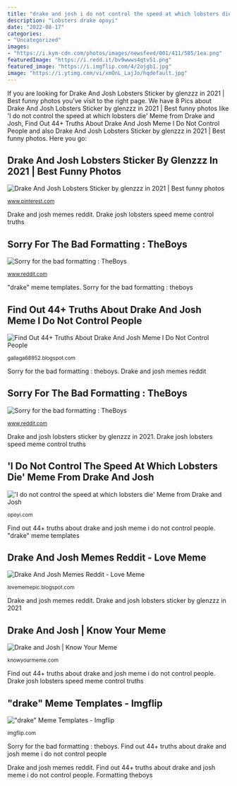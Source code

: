 ```yaml
---
title: "drake and josh i do not control the speed at which lobsters die Drake and josh"
description: "Lobsters drake opoyi"
date: "2022-08-17"
categories:
- "Uncategorized"
images:
- "https://i.kym-cdn.com/photos/images/newsfeed/001/411/585/1ea.png"
featuredImage: "https://i.redd.it/bv9wwws4qtv51.png"
featured_image: "https://i.imgflip.com/4/2ojgb1.jpg"
image: "https://i.ytimg.com/vi/xmOnL_LajJo/hqdefault.jpg"
---
```


If you are looking for Drake And Josh Lobsters Sticker by glenzzz in 2021 | Best funny photos you've visit to the right page. We have 8 Pics about Drake And Josh Lobsters Sticker by glenzzz in 2021 | Best funny photos like &#039;I do not control the speed at which lobsters die&#039; Meme from Drake and Josh, Find Out 44+ Truths About Drake And Josh Meme I Do Not Control People and also Drake And Josh Lobsters Sticker by glenzzz in 2021 | Best funny photos. Here you go:

## Drake And Josh Lobsters Sticker By Glenzzz In 2021 | Best Funny Photos

![Drake And Josh Lobsters Sticker by glenzzz in 2021 | Best funny photos](https://i.pinimg.com/originals/c8/84/d6/c884d6e357990ab6657940d992961a52.jpg "Formatting theboys")

<small>www.pinterest.com</small>

Drake and josh memes reddit. Drake josh lobsters speed meme control truths

## Sorry For The Bad Formatting : TheBoys

![Sorry for the bad formatting : TheBoys](https://i.redd.it/bv9wwws4qtv51.png "Drake and josh memes reddit")

<small>www.reddit.com</small>

&quot;drake&quot; meme templates. Sorry for the bad formatting : theboys

## Find Out 44+ Truths About Drake And Josh Meme I Do Not Control People

![Find Out 44+ Truths About Drake And Josh Meme I Do Not Control People](https://64.media.tumblr.com/ea7712237c14e4d514cfe4048b514b9d/7da916a2687d9848-af/s1280x1920/fc6205c55af30193478ab92eab2cc802efc20382.png "Lobsters drake opoyi")

<small>gallaga68952.blogspot.com</small>

Sorry for the bad formatting : theboys. Drake and josh memes reddit

## Sorry For The Bad Formatting : TheBoys

![Sorry for the bad formatting : TheBoys](https://preview.redd.it/bv9wwws4qtv51.png?auto=webp&amp;s=3278a760f996f08ace6efc4f9838d87a6ca6d0f3 "Drake and josh memes reddit")

<small>www.reddit.com</small>

Drake and josh lobsters sticker by glenzzz in 2021. Drake josh lobsters speed meme control truths

## &#039;I Do Not Control The Speed At Which Lobsters Die&#039; Meme From Drake And Josh

![&#039;I do not control the speed at which lobsters die&#039; Meme from Drake and Josh](https://images.opoyi.net/opoyi_7gyYwScoj.jpg?tr=w-300,q-70,dpr-1.5 "Formatting theboys")

<small>opoyi.com</small>

Find out 44+ truths about drake and josh meme i do not control people. &quot;drake&quot; meme templates

## Drake And Josh Memes Reddit - Love Meme

![Drake And Josh Memes Reddit - Love Meme](https://i.kym-cdn.com/photos/images/newsfeed/001/411/585/1ea.png "Drake and josh memes reddit")

<small>lovememepic.blogspot.com</small>

Drake and josh memes reddit. Drake and josh lobsters sticker by glenzzz in 2021

## Drake And Josh | Know Your Meme

![Drake and Josh | Know Your Meme](https://i.ytimg.com/vi/xmOnL_LajJo/hqdefault.jpg "Formatting theboys")

<small>knowyourmeme.com</small>

Find out 44+ truths about drake and josh meme i do not control people. Drake josh lobsters speed meme control truths

## &quot;drake&quot; Meme Templates - Imgflip

![&quot;drake&quot; Meme Templates - Imgflip](https://i.imgflip.com/4/2ojgb1.jpg "Drake and josh")

<small>imgflip.com</small>

Sorry for the bad formatting : theboys. Find out 44+ truths about drake and josh meme i do not control people

Drake and josh memes reddit. Find out 44+ truths about drake and josh meme i do not control people. Formatting theboys
